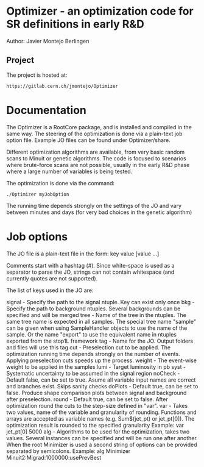 Optimizer - an optimization code for SR definitions in early R&D
===============================================================

Author: Javier Montejo Berlingen

Project
-------

The project is hosted at:

    https://gitlab.cern.ch/jmontejo/Optimizer

Documentation
=============

The Optimizer is a RootCore package, and is installed and compiled in the same way.
The steering of the optimization is done via a plain-text job option file. Example 
JO files can be found under Optimizer/share. 

Different optimization algorithms are available, from very basic random scans to
Minuit or genetic algorithms. The code is focused to scenarios where brute-force
scans are not possible, usually in the early R&D phase where a large number of 
variables is being tested.

The optimization is done via the command:

    ./Optimizer myJobOption

The running time depends strongly on the settings of the JO and vary between minutes
and days (for very bad choices in the genetic algorithm)

Job options
===========

The JO file is a plain-text file in the form: 
key value [value ...]

Comments start with a hashtag (#). Since white-space is used as a separator to parse
the JO, strings can not contain whitespace (and currently quotes are not supported).

The list of keys used in the JO are:

signal  - Specify the path to the signal ntuple. Key can exist only once
bkg     - Specify the path to background ntuples. Several backgrounds can be specified 
          and will be merged
tree    - Name of the tree in the ntuples. The same tree name is expected in all samples.
          The special tree name "sample" can be given when using SampleHandler objects
          to use the name of the sample. Or the name "export" to use the equivalent name
          in ntuples exported from the stop1L framework
tag     - Name for the JO. Output folders and files will use this tag
cut     - Preselection cut to be applied. The optimization running time depends strongly
          on the number of events. Applying preselection cuts speeds up the process.
weight  - The event-wise weight to be applied in the samples
lumi    - Target luminosity in pb
syst    - Systematic uncertainty to be assumed in the signal region
noCheck - Default false, can be set to true. Asume all variable input names are correct 
          and branches exist. Skips sanity checks
doPlots - Default true, can be set to false. Produce shape comparison plots between signal
          and background after preselection.
round   - Default true, can be set to false. After optimization round the cuts to the
          step-size defined in "var".
var     - Takes two values, name of the variable and granularity of rounding. Functions
          and arrays are accepted as variable names (e.g. Sum$(jet_pt) or jet_pt[0]).
          The optimization result is rounded to the specified granularity
          Example: var  jet_pt[0]  5000
alg     - Algorithms to be used for the optimization, takes two values. Several instances
          can be specified and will be run one after another. When the root Minimizer is 
          used a second string of options can be provided separated by semicolons.
          Example: alg  Minimizer   Minuit2:Migrad:1000000:usePrevBest
          
